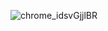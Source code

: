 ![chrome_idsvGjjlBR](https://github.com/user-attachments/assets/f48dbdeb-9d18-497c-8035-8563e6f882c4)
